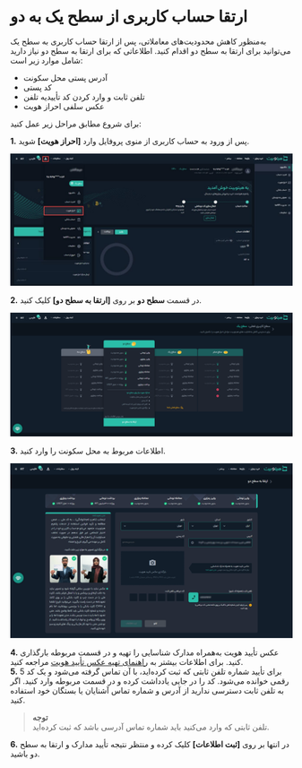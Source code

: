 # ارتقا حساب کاربری از سطح یک به دو
 به‌منظور کاهش محدودیت‌های معاملاتی، پس از ارتقا حساب کاربری به سطح یک می‌توانید برای ارتقا به سطح دو اقدام کنید. اطلاعاتی که برای ارتقا به سطح دو نیاز دارید شامل موارد زیر است:

- آدرس پستی محل سکونت
- کد پستی
- تلفن ثابت و وارد کردن کد تأییدیه تلفن
- عکس سلفی احراز هویت<br>

برای شروع مطابق مراحل زیر عمل کنید:

**1.**  پس از ورود به حساب کاربری از منوی پروفایل وارد **[احراز هویت]** شوید.

![احراز هویت](./Images/level1-to-2-authentication.jpg)

**2.**  در قسمت **سطح دو** بر روی **[ارتقا به سطح دو]** کلیک کنید.      

![ارتقا حساب کاربری به سطح 2](./Images/upgrade-to-level-2.png)

**3.** اطلاعات مربوط به محل سکونت را وارد کنید.

![تکمیل اطلاعات برای ورود به سطح 2](./Images/complete-level2-information.png)

**4.**   عکس تأیید هویت به‌همراه مدارک شناسایی را تهیه و در قسمت مربوطه بارگذاری کنید. برای اطلاعات بیشتر به [راهنمای تهیه عکس تأیید هویت](UserAccount/Authentication/AuthenticationImageGuide.md) مراجعه کنید. <br>
**5.** برای تأیید شماره تلفن ثابتی که ثبت کرده‌اید، با آن تماس گرفته می‌شود و یک کد 5 رقمی خوانده می‌شود. کد را در جایی یادداشت کرده و در قسمت مربوطه وارد کنید. اگر به تلفن ثابت دسترسی ندارید از آدرس و شماره تماس آشنایان یا بستگان خود استفاده کنید.<br>
> **توجه**<br>  تلفن ثابتی که وارد می‌کنید باید شماره تماس آدرسی باشد که ثبت کرده‌اید.

**6.** در انتها بر روی **[ثبت اطلاعات]** کلیک کرده و منتظر نتیجه تأیید مدارک و ارتقا به سطح دو باشید.






